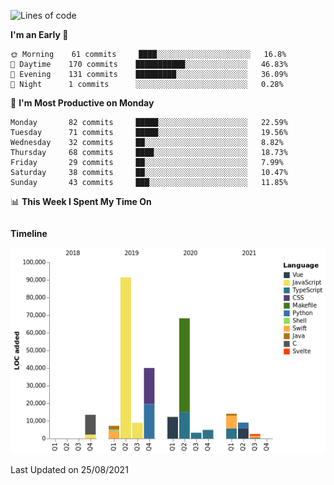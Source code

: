 <!--START_SECTION:waka-->
![Lines of code](https://img.shields.io/badge/From%20Hello%20World%20I%27ve%20Written-275649%20lines%20of%20code-blue)

**I'm an Early 🐤** 

```text
🌞 Morning    61 commits     ████░░░░░░░░░░░░░░░░░░░░░   16.8% 
🌆 Daytime    170 commits    ███████████░░░░░░░░░░░░░░   46.83% 
🌃 Evening    131 commits    █████████░░░░░░░░░░░░░░░░   36.09% 
🌙 Night      1 commits      ░░░░░░░░░░░░░░░░░░░░░░░░░   0.28%

```
📅 **I'm Most Productive on Monday** 

```text
Monday       82 commits     █████░░░░░░░░░░░░░░░░░░░░   22.59% 
Tuesday      71 commits     █████░░░░░░░░░░░░░░░░░░░░   19.56% 
Wednesday    32 commits     ██░░░░░░░░░░░░░░░░░░░░░░░   8.82% 
Thursday     68 commits     ████░░░░░░░░░░░░░░░░░░░░░   18.73% 
Friday       29 commits     ██░░░░░░░░░░░░░░░░░░░░░░░   7.99% 
Saturday     38 commits     ██░░░░░░░░░░░░░░░░░░░░░░░   10.47% 
Sunday       43 commits     ███░░░░░░░░░░░░░░░░░░░░░░   11.85%

```


📊 **This Week I Spent My Time On** 

```text
```

**Timeline**

![Chart not found](https://raw.githubusercontent.com/johann-lr/johann-lr/master/charts/bar_graph.png) 


 Last Updated on 25/08/2021
<!--END_SECTION:waka-->
